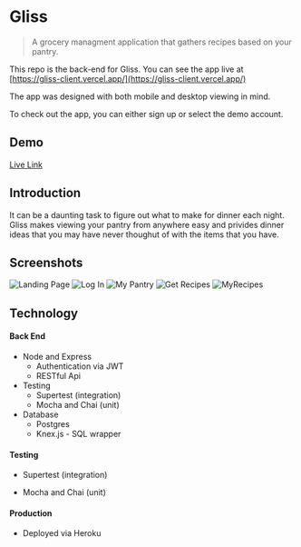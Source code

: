 # Gliss

> A grocery managment application that gathers recipes based on your pantry.

This repo is the back-end for Gliss. You can see the app live at [https://gliss-client.vercel.app/](https://gliss-client.vercel.app/)

The app was designed with both mobile and desktop viewing in mind.

To check out the app, you can either sign up or select the demo account.

## Demo

<p><a href="https://gliss-client.vercel.app/" target="_blank">Live Link</a></p>

## Introduction

It can be a daunting task to figure out what to make for dinner each night. Gliss makes viewing your pantry from anywhere easy and privides dinner ideas that you may have never thoughut of with the items that you have.

## Screenshots

<img src="ReadMeScreenshots/Landing.png" alt="Landing Page"/>
<img src="ReadMeScreenshots/LogIn.png" alt="Log In"/>
<img src="ReadMeScreenshots/MyPantry.png" alt="My Pantry"/>
<img src="ReadMeScreenshots/GetRecipes.png" alt="Get Recipes"/>
<img src="ReadMeScreenshots/MyRecipes.png" alt="MyRecipes"/>

## Technology

#### Back End

- Node and Express
  - Authentication via JWT
  - RESTful Api
- Testing
  - Supertest (integration)
  - Mocha and Chai (unit)
- Database
  - Postgres
  - Knex.js - SQL wrapper

#### Testing

- Supertest (integration)

* Mocha and Chai (unit)

#### Production

- Deployed via Heroku
